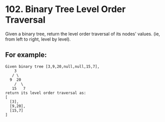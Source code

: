 # 102. Binary Tree Level Order Traversal

Given a binary tree, return the level order traversal of its nodes' values. (ie, from left to right, level by level).

## For example:

```
Given binary tree [3,9,20,null,null,15,7],
    3
   / \
  9  20
    /  \
   15   7
return its level order traversal as:
[
  [3],
  [9,20],
  [15,7]
]
```